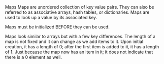 Maps
Maps are unordered collection of key value pairs.  They can also be referred to
as associative arrays, hash tables, or dictionaries.  Maps are used to look up
a value by its associated key.  

Maps must be initialized BEFORE they can be used.

Maps look similar to arrays but with a few key differences.  The length of a map
is not fixed and it can change as we add items to it.  Upon initial creation,
it has a length of 0; after the first item is added to it, it has a length of 1.
Just because the map now has an item in it; it does not indicate that there is a
0 element as well. 